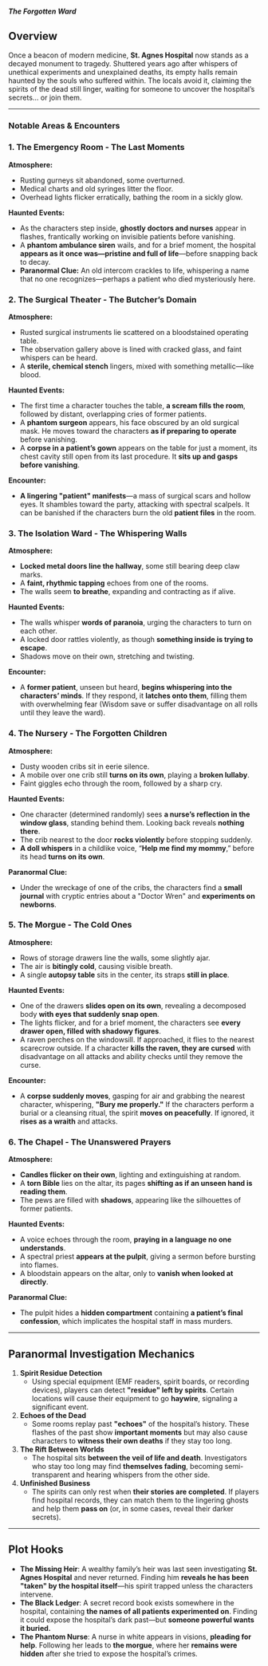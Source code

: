 ##### The Forgotten Ward

## Overview
Once a beacon of modern medicine, **St. Agnes Hospital** now stands as a decayed monument to tragedy. Shuttered years ago after whispers of unethical experiments and unexplained deaths, its empty halls remain haunted by the souls who suffered within. The locals avoid it, claiming the spirits of the dead still linger, waiting for someone to uncover the hospital’s secrets… or join them.

---

### **Notable Areas & Encounters**

### **1. The Emergency Room - The Last Moments**

**Atmosphere:**
- Rusting gurneys sit abandoned, some overturned.
- Medical charts and old syringes litter the floor.
- Overhead lights flicker erratically, bathing the room in a sickly glow.

**Haunted Events:**
- As the characters step inside, **ghostly doctors and nurses** appear in flashes, frantically working on invisible patients before vanishing.
- A **phantom ambulance siren** wails, and for a brief moment, the hospital **appears as it once was—pristine and full of life**—before snapping back to decay.
- **Paranormal Clue:** An old intercom crackles to life, whispering a name that no one recognizes—perhaps a patient who died mysteriously here.

### **2. The Surgical Theater - The Butcher’s Domain**

**Atmosphere:**
- Rusted surgical instruments lie scattered on a bloodstained operating table.
- The observation gallery above is lined with cracked glass, and faint whispers can be heard.
- A **sterile, chemical stench** lingers, mixed with something metallic—like blood.

**Haunted Events:**
- The first time a character touches the table, **a scream fills the room**, followed by distant, overlapping cries of former patients.
- A **phantom surgeon** appears, his face obscured by an old surgical mask. He moves toward the characters **as if preparing to operate** before vanishing.
- A **corpse in a patient’s gown** appears on the table for just a moment, its chest cavity still open from its last procedure. It **sits up and gasps before vanishing**.

**Encounter:**
- **A lingering "patient" manifests**—a mass of surgical scars and hollow eyes. It shambles toward the party, attacking with spectral scalpels. It can be banished if the characters burn the old **patient files** in the room.

### **3. The Isolation Ward - The Whispering Walls**

**Atmosphere:**
- **Locked metal doors line the hallway**, some still bearing deep claw marks.
- A **faint, rhythmic tapping** echoes from one of the rooms.
- The walls seem **to breathe**, expanding and contracting as if alive.

**Haunted Events:**
- The walls whisper **words of paranoia**, urging the characters to turn on each other.
- A locked door rattles violently, as though **something inside is trying to escape**.
- Shadows move on their own, stretching and twisting.

**Encounter:**
- A **former patient**, unseen but heard, **begins whispering into the characters’ minds**. If they respond, it **latches onto them**, filling them with overwhelming fear (Wisdom save or suffer disadvantage on all rolls until they leave the ward).

### **4. The Nursery - The Forgotten Children**

**Atmosphere:**
- Dusty wooden cribs sit in eerie silence.
- A mobile over one crib still **turns on its own**, playing a **broken lullaby**.
- Faint giggles echo through the room, followed by a sharp cry.

**Haunted Events:**
- One character (determined randomly) sees **a nurse’s reflection in the window glass**, standing behind them. Looking back reveals **nothing there**.
- The crib nearest to the door **rocks violently** before stopping suddenly.
- **A doll whispers** in a childlike voice, “**Help me find my mommy**,” before its head **turns on its own**.

**Paranormal Clue:**
- Under the wreckage of one of the cribs, the characters find a **small journal** with cryptic entries about a "Doctor Wren" and **experiments on newborns**.

### **5. The Morgue - The Cold Ones**

**Atmosphere:**
- Rows of storage drawers line the walls, some slightly ajar.
- The air is **bitingly cold**, causing visible breath.
- A single **autopsy table** sits in the center, its straps **still in place**.

**Haunted Events:**
- One of the drawers **slides open on its own**, revealing a decomposed body **with eyes that suddenly snap open**.
- The lights flicker, and for a brief moment, the characters see **every drawer open, filled with shadowy figures**.
- A raven perches on the windowsill. If approached, it flies to the nearest scarecrow outside. If a character **kills the raven, they are cursed** with disadvantage on all attacks and ability checks until they remove the curse.

**Encounter:**
- A **corpse suddenly moves**, gasping for air and grabbing the nearest character, whispering, **"Bury me properly."** If the characters perform a burial or a cleansing ritual, the spirit **moves on peacefully**. If ignored, it **rises as a wraith** and attacks.

### **6. The Chapel - The Unanswered Prayers**

**Atmosphere:**
- **Candles flicker on their own**, lighting and extinguishing at random.
- A **torn Bible** lies on the altar, its pages **shifting as if an unseen hand is reading them**.
- The pews are filled with **shadows**, appearing like the silhouettes of former patients.

**Haunted Events:**
- A voice echoes through the room, **praying in a language no one understands**.
- A spectral priest **appears at the pulpit**, giving a sermon before bursting into flames.
- A bloodstain appears on the altar, only to **vanish when looked at directly**.

**Paranormal Clue:**
- The pulpit hides a **hidden compartment** containing **a patient’s final confession**, which implicates the hospital staff in mass murders.

---

## **Paranormal Investigation Mechanics**

1. **Spirit Residue Detection**
    - Using special equipment (EMF readers, spirit boards, or recording devices), players can detect **"residue" left by spirits**. Certain locations will cause their equipment to go **haywire**, signaling a significant event.
2. **Echoes of the Dead**
    - Some rooms replay past **"echoes"** of the hospital’s history. These flashes of the past show **important moments** but may also cause characters to **witness their own deaths** if they stay too long.
3. **The Rift Between Worlds**
    - The hospital sits **between the veil of life and death**. Investigators who stay too long may find **themselves fading**, becoming semi-transparent and hearing whispers from the other side.
4. **Unfinished Business**
    - The spirits can only rest when **their stories are completed**. If players find hospital records, they can match them to the lingering ghosts and help them **pass on** (or, in some cases, reveal their darker secrets).

---

## **Plot Hooks**

- **The Missing Heir**: A wealthy family’s heir was last seen investigating **St. Agnes Hospital** and never returned. Finding him **reveals he has been "taken" by the hospital itself**—his spirit trapped unless the characters intervene.
- **The Black Ledger**: A secret record book exists somewhere in the hospital, containing **the names of all patients experimented on**. Finding it could expose the hospital’s dark past—but **someone powerful wants it buried.**
- **The Phantom Nurse**: A nurse in white appears in visions, **pleading for help**. Following her leads to **the morgue**, where her **remains were hidden** after she tried to expose the hospital’s crimes.